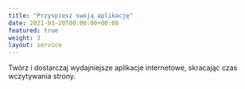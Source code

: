 ```yaml
---
title: "Przyspiesz swoją aplikację"
date: 2021-03-20T00:00:00+00:00
featured: true
weight: 3
layout: service
---
```


Twórz i dostarczaj wydajniejsze aplikacje internetowe, skracając czas wczytywania strony.
